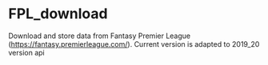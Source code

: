# FPL_download
Download and store data from Fantasy Premier League (https://fantasy.premierleague.com/). Current version is adapted to 2019_20 version api
